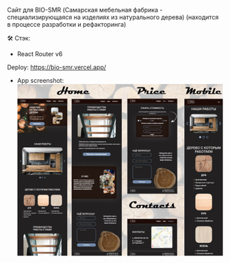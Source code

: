 Сайт для BIO-SMR (Самарская мебельная фабрика - специализирующаяся на изделиях из натурального дерева)
(находится в процессе разработки и рефакторинга)

🛠 Стэк:
- React Router v6

Deploy: https://bio-smr.vercel.app/

* App screenshot:
![App screenshot](/src/assets/scrin.jpg)

